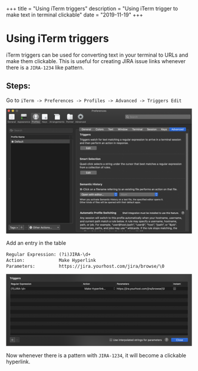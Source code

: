 +++
title = "Using iTerm triggers"
description = "Using iTerm trigger to make text in terminal clickable"
date = "2019-11-19"
+++

# Using iTerm triggers

iTerm triggers can be used for converting text in your terminal to URLs and make them clickable. This is useful for creating JIRA issue links whenever there is a `JIRA-1234` like pattern.

## Steps: 

Go to 
`iTerm -> Preferences -> Profiles -> Advanced -> Triggers Edit`

![iterm preference](images/_iterm_screenshot.png)

Add an entry in the table

```
Regular Expression: (?i)JIRA-\d+
Action:             Make Hyperlink
Parameters:         https://jira.yourhost.com/jira/browse/\0
```

![table](images/_table.png)

Now whenever there is a pattern with `JIRA-1234`, it will become a clickable hyperlink.